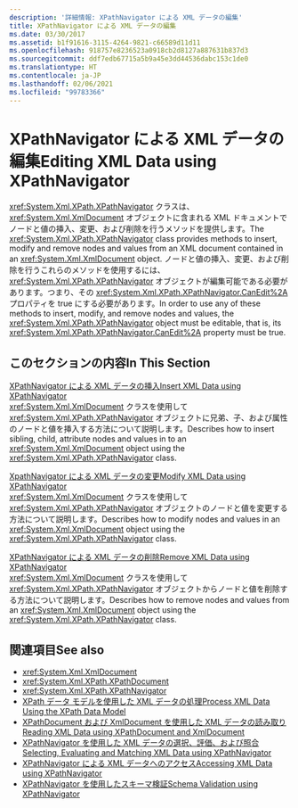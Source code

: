 ```yaml
---
description: '詳細情報: XPathNavigator による XML データの編集'
title: XPathNavigator による XML データの編集
ms.date: 03/30/2017
ms.assetid: b1f91616-3115-4264-9821-c66589d11d11
ms.openlocfilehash: 918757e8236523a0918cb2d8127a887631b837d3
ms.sourcegitcommit: ddf7edb67715a5b9a45e3dd44536dabc153c1de0
ms.translationtype: HT
ms.contentlocale: ja-JP
ms.lasthandoff: 02/06/2021
ms.locfileid: "99783366"
---
```

# <a name="editing-xml-data-using-xpathnavigator"></a><span data-ttu-id="37cca-103">XPathNavigator による XML データの編集</span><span class="sxs-lookup"><span data-stu-id="37cca-103">Editing XML Data using XPathNavigator</span></span>

<span data-ttu-id="37cca-104"><xref:System.Xml.XPath.XPathNavigator> クラスは、<xref:System.Xml.XmlDocument> オブジェクトに含まれる XML ドキュメントでノードと値の挿入、変更、および削除を行うメソッドを提供します。</span><span class="sxs-lookup"><span data-stu-id="37cca-104">The <xref:System.Xml.XPath.XPathNavigator> class provides methods to insert, modify and remove nodes and values from an XML document contained in an <xref:System.Xml.XmlDocument> object.</span></span> <span data-ttu-id="37cca-105">ノードと値の挿入、変更、および削除を行うこれらのメソッドを使用するには、<xref:System.Xml.XPath.XPathNavigator> オブジェクトが編集可能である必要があります。つまり、その <xref:System.Xml.XPath.XPathNavigator.CanEdit%2A> プロパティを true にする必要があります。</span><span class="sxs-lookup"><span data-stu-id="37cca-105">In order to use any of these methods to insert, modify, and remove nodes and values, the <xref:System.Xml.XPath.XPathNavigator> object must be editable, that is, its <xref:System.Xml.XPath.XPathNavigator.CanEdit%2A> property must be true.</span></span>  
  
## <a name="in-this-section"></a><span data-ttu-id="37cca-106">このセクションの内容</span><span class="sxs-lookup"><span data-stu-id="37cca-106">In This Section</span></span>  

 [<span data-ttu-id="37cca-107">XPathNavigator による XML データの挿入</span><span class="sxs-lookup"><span data-stu-id="37cca-107">Insert XML Data using XPathNavigator</span></span>](insert-xml-data-using-xpathnavigator.md)  
 <span data-ttu-id="37cca-108"><xref:System.Xml.XmlDocument> クラスを使用して <xref:System.Xml.XPath.XPathNavigator> オブジェクトに兄弟、子、および属性のノードと値を挿入する方法について説明します。</span><span class="sxs-lookup"><span data-stu-id="37cca-108">Describes how to insert sibling, child, attribute nodes and values in to an <xref:System.Xml.XmlDocument> object using the <xref:System.Xml.XPath.XPathNavigator> class.</span></span>  
  
 [<span data-ttu-id="37cca-109">XpathNavigator による XML データの変更</span><span class="sxs-lookup"><span data-stu-id="37cca-109">Modify XML Data using XPathNavigator</span></span>](modify-xml-data-using-xpathnavigator.md)  
 <span data-ttu-id="37cca-110"><xref:System.Xml.XmlDocument> クラスを使用して <xref:System.Xml.XPath.XPathNavigator> オブジェクトのノードと値を変更する方法について説明します。</span><span class="sxs-lookup"><span data-stu-id="37cca-110">Describes how to modify nodes and values in an <xref:System.Xml.XmlDocument> object using the <xref:System.Xml.XPath.XPathNavigator> class.</span></span>  
  
 [<span data-ttu-id="37cca-111">XPathNavigator による XML データの削除</span><span class="sxs-lookup"><span data-stu-id="37cca-111">Remove XML Data using XPathNavigator</span></span>](remove-xml-data-using-xpathnavigator.md)  
 <span data-ttu-id="37cca-112"><xref:System.Xml.XmlDocument> クラスを使用して <xref:System.Xml.XPath.XPathNavigator> オブジェクトからノードと値を削除する方法について説明します。</span><span class="sxs-lookup"><span data-stu-id="37cca-112">Describes how to remove nodes and values from an <xref:System.Xml.XmlDocument> object using the <xref:System.Xml.XPath.XPathNavigator> class.</span></span>  
  
## <a name="see-also"></a><span data-ttu-id="37cca-113">関連項目</span><span class="sxs-lookup"><span data-stu-id="37cca-113">See also</span></span>

- <xref:System.Xml.XmlDocument>
- <xref:System.Xml.XPath.XPathDocument>
- <xref:System.Xml.XPath.XPathNavigator>
- [<span data-ttu-id="37cca-114">XPath データ モデルを使用した XML データの処理</span><span class="sxs-lookup"><span data-stu-id="37cca-114">Process XML Data Using the XPath Data Model</span></span>](process-xml-data-using-the-xpath-data-model.md)
- [<span data-ttu-id="37cca-115">XPathDocument および XmlDocument を使用した XML データの読み取り</span><span class="sxs-lookup"><span data-stu-id="37cca-115">Reading XML Data using XPathDocument and XmlDocument</span></span>](reading-xml-data-using-xpathdocument-and-xmldocument.md)
- [<span data-ttu-id="37cca-116">XPathNavigator を使用した XML データの選択、評価、および照合</span><span class="sxs-lookup"><span data-stu-id="37cca-116">Selecting, Evaluating and Matching XML Data using XPathNavigator</span></span>](selecting-evaluating-and-matching-xml-data-using-xpathnavigator.md)
- [<span data-ttu-id="37cca-117">XPathNavigator による XML データへのアクセス</span><span class="sxs-lookup"><span data-stu-id="37cca-117">Accessing XML Data using XPathNavigator</span></span>](accessing-xml-data-using-xpathnavigator.md)
- [<span data-ttu-id="37cca-118">XPathNavigator を使用したスキーマ検証</span><span class="sxs-lookup"><span data-stu-id="37cca-118">Schema Validation using XPathNavigator</span></span>](schema-validation-using-xpathnavigator.md)
